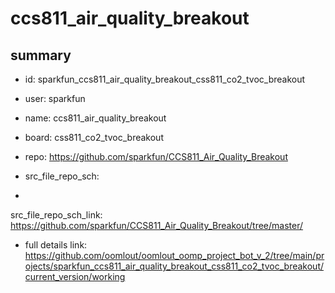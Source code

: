 # ccs811_air_quality_breakout
 
## summary 
* id: sparkfun_ccs811_air_quality_breakout_css811_co2_tvoc_breakout
* user: sparkfun
* name: ccs811_air_quality_breakout
* board: css811_co2_tvoc_breakout
* repo: https://github.com/sparkfun/CCS811_Air_Quality_Breakout



* src_file_repo_sch: 
*
 src_file_repo_sch_link: https://github.com/sparkfun/CCS811_Air_Quality_Breakout/tree/master/
* full details link: https://github.com/oomlout/oomlout_oomp_project_bot_v_2/tree/main/projects/sparkfun_ccs811_air_quality_breakout_css811_co2_tvoc_breakout/current_version/working  






